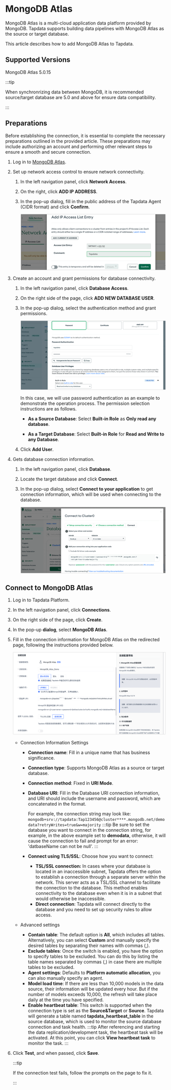 # MongoDB Atlas

MongoDB Atlas is a multi-cloud application data platform provided by MongoDB. Tapdata supports building data pipelines with MongoDB Atlas as the source or target database.

This article describes how to add MongoDB Atlas to Tapdata.


## Supported Versions

MongoDB Atlas 5.0.15

:::tip

When synchronrizing data between MongoDB, it is recommended source/target database are 5.0 and above for ensure data compatibility.

:::

## Preparations

Before establishing the connection, it is essential to complete the necessary preparations outlined in the provided article. These preparations may include authorizing an account and performing other relevant steps to ensure a smooth and secure connection.

1. Log in to [MongoDB Atlas](https://cloud.mongodb.com/v2).

2. Set up network access control to ensure network connectivity.

   1. In the left navigation panel, click **Network Access**.

   2. On the right, click **ADD IP ADDRESS**.

   3. In the pop-up dialog, fill in the public address of the Tapdata Agent (CIDR format) and click **Confirm**.

      ![Set Network Whitelist](../../images/atlas_add_ip_address.png)

3. Create an account and grant permissions for database connectivity.

   1. In the left navigation panel, click **Database Access**.

   2. On the right side of the page, click **ADD NEW DATABASE USER**.

   3. In the pop-up dialog, select the authentication method and grant permissions.

      ![Create an account and authorize](../../images/atlas_create_user.png)

      In this case, we will use password authentication as an example to demonstrate the operation process. The permission selection instructions are as follows.

      * **As a Source Database**: Select **Built-in Role** as **Only read any database**.

      * **As a Target Database**: Select **Built-in Role** for **Read and Write to any Database**.

   4. Click **Add User**.

4. Gets database connection information.

   1. In the left navigation panel, click **Database**.

   2. Locate the target database and click **Connect**.

   3. In the pop-up dialog, select **Connect to your application** to get connection information, which will be used when connecting to the database.

      ![Get Connection Information](../../images/atlas_obtain_connection.png)

## Connect to MongoDB Atlas

1. Log in to Tapdata Platform.

2. In the left navigation panel, click **Connections**.

3. On the right side of the page, click **Create**.

4. In the pop-up **dialog**, select **MongoDB Atlas**.

5. Fill in the connection information for MongoDB Atlas on the redirected page, following the instructions provided below.

   ![MongoDB Connection Example](../../images/mongodb_atlas_connection_setting.png)

   * Connection Information Settings

      * **Connection name**: Fill in a unique name that has business significance.

      * **Connection type**: Supports MongoDB Atlas as a source or target database.

      * **Connection method**: Fixed in **URI Mode**.

      * **Database URI**: Fill in the Database URI connection information, and URI should include the username and password, which are concatenated in the format.

        For example, the connection string may look like: ` mongodb+srv://tapdata:Tap123456@cluster****.mongodb.net/demodata?retryWrites=true&w=majority`
        :::tip
        Be sure to set the database you want to connect in the connection string, for example, in the above example set to **demodata**, otherwise, it will cause the connection to fail and prompt for an error: 'datbaseName can not be null'.
        :::

      * **Connect using TLS/SSL**: Choose how you want to connect:

         * **TSL/SSL connection:** In cases where your database is located in an inaccessible subnet, Tapdata offers the option to establish a connection through a separate server within the network. This server acts as a TSL/SSL channel to facilitate the connection to the database. This method enables connectivity to the database even when it is in a subnet that would otherwise be inaccessible.
         * **Direct connection**: Tapdata will connect directly to the database and you need to set up security rules to allow access.

   * Advanced settings
      * **Contain table**: The default option is **All**, which includes all tables. Alternatively, you can select **Custom** and manually specify the desired tables by separating their names with commas (,).
      * **Exclude tables**: Once the switch is enabled, you have the option to specify tables to be excluded. You can do this by listing the table names separated by commas (,) in case there are multiple tables to be excluded.
      * **Agent settings**: Defaults to **Platform automatic allocation**, you can also manually specify an agent.
      * **Model load time**: If there are less than 10,000 models in the data source, their information will be updated every hour. But if the number of models exceeds 10,000, the refresh will take place daily at the time you have specified.
      * **Enable heartbeat table**: This switch is supported when the connection type is set as the **Source&Target** or **Source**. Tapdata will generate a table named **tapdata_heartbeat_table** in the source database, which is used to monitor the source database connection and task health.
        :::tip
        After referencing and starting the data replication/development task, the heartbeat task will be activated. At this point, you can click **View heartbeat task** to monitor the task.
        :::

6. Click **Test**, and when passed, click **Save**.

   :::tip

   If the connection test fails, follow the prompts on the page to fix it.

   :::
